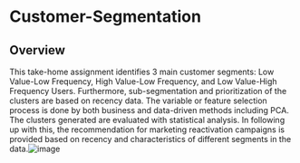 # Customer-Segmentation
## Overview
This take-home assignment identifies 3 main customer segments: Low Value-Low Frequency, High Value-Low Frequency, and Low Value-High Frequency Users. Furthermore, sub-segmentation and prioritization of the clusters are based on recency data. The variable or feature selection process is done by both business and data-driven methods including PCA. The clusters generated are evaluated with statistical analysis. In following up with this, the recommendation for marketing reactivation campaigns is provided based on recency and characteristics of different segments in the data.![image](https://github.com/yu-huai-lin/Customer-Segmentation/assets/64595909/56662674-e598-4c55-b8d5-d62d76652c94)
